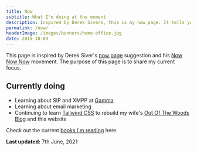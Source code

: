 ```yaml
---
title: Now
subtitle: What I'm doing at the moment
description: Inspired by Derek Sivers, this is my now page. It tells you what I'm doing at this moment in time.
permalink: /now/
headerImage: /images/banners/home-office.jpg
date: 2015-10-09
---
```


This page is inspired by Derek Siver's [now page](https://sivers.org/now) suggestion and his [Now Now Now](https://nownownow.com/) movement. The purpose of this page is to share my current focus.

## Currently doing
- Learning about SIP and XMPP at [Gamma](https://www.gamma.co.uk/)
- Learning about email marketing
- Continuing to learn [Tailwind CSS](https://tailwindcss.com/) to rebuild my wife's [Out Of The Woods Blog](http://outofthewoodsblog.com/) and this website

Check out the current [books I'm reading](/books) here.

**Last updated:** 7th June, 2021
